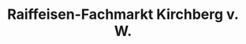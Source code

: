 ---
title: "Raiffeisen-Fachmarkt Kirchberg v. W."
url: /tiefenbach/raiffeisen-fachmarkt-kirchberg-v-w/
shop: Baustoffe
---